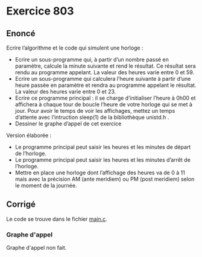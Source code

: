 # Exercice 803

## Enoncé

Ecrire l’algorithme et le code qui simulent une horloge :
- Ecrire un sous-programme qui, à partir d’un nombre passé en paramètre, calcule la minute suivante et rend le résultat. Ce résultat sera rendu au programme appelant. La valeur des heures varie entre 0 et 59.
- Ecrire un sous-programme qui calculera l’heure suivante à partir d’une heure passée en paramètre et rendra au programme appelant le résultat. La valeur des heures varie entre 0 et 23.
- Ecrire ce programme principal : il se charge d’initialiser l’heure à 0h00 et affichera à chaque tour de boucle l’heure de votre horloge qui se met à jour. Pour avoir le temps de voir les affichages, mettez un temps d’attente avec l’intruction sleep(1) de la bibliothèque unistd.h .
- Dessiner le graphe d’appel de cet exercice

Version élaborée :
- Le programme principal peut saisir les heures et les minutes de départ de l’horloge.
- Le programme principal peut saisir les heures et les minutes d’arrêt de l’horloge.
- Mettre en place une horloge dont l’affichage des heures va de 0 à 11 mais avec la précision AM (ante meridiem) ou PM (post meridiem) selon le moment de la journée.

## Corrigé

Le code se trouve dans le fichier [main.c](../code/main.c).

### Graphe d'appel

Graphe d'appel non fait.
